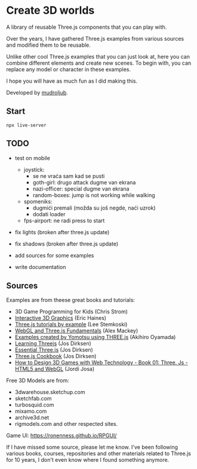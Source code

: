 # Create 3D worlds

A library of reusable Three.js components that you can play with.

Over the years, I have gathered Three.js examples from various sources and modified them to be reusable.

Unlike other cool Three.js examples that you can just look at, here you can combine different elements and create new scenes. To begin with, you can replace any model or character in these examples.

I hope you will have as much fun as I did making this.

Developed by [mudroljub](https://twitter.com/mudroljub).

## Start

```
npx live-server
```

## TODO

- test on mobile
  - joystick: 
    - se ne vraća sam kad se pusti
    - goth-girl: drugo attack dugme van ekrana
    - nazi-officer: special dugme van ekrana
    - random-boxes: jump is not working while walking
  - spomeniks: 
    - dugmići premali (možda su još negde, naći uzrok)
    - dodati loader
  - fps-airport: ne radi press to start

- fix lights (broken after three.js update)
- fix shadows (broken after three.js update)
- add sources for some examples
- write documentation

## Sources

Examples are from theese great books and tutorials:

* 3D Game Programming for Kids (Chris Strom)
* [Interactive 3D Graphics](https://in.udacity.com/course/interactive-3d-graphics--cs291/) (Eric Haines)
* [Three.js tutorials by example](http://stemkoski.github.io/Three.js/) (Lee Stemkoski)
* [WebGL and Three.js Fundamentals](https://github.com/alexmackey/threeJsBasicExamples) (Alex Mackey)
* [Examples created by Yomotsu using THREE.js](http://yomotsu.github.io/threejs-examples/) (Akihiro Oyamada)
* [Learning Threejs](https://github.com/josdirksen/learning-threejs) (Jos Dirksen)
* [Essential Three.js](https://github.com/josdirksen/essential-threejs) (Jos Dirksen)
* [Three.js Cookbook](https://github.com/josdirksen/threejs-cookbook) (Jos Dirksen)
* [How to Design 3D Games with Web Technology - Book 01: Three. Js - HTML5 and WebGL](https://thefiveplanets.org/b01/) (Jordi Josa)

Free 3D Models are from: 
- 3dwarehouse.sketchup.com
- sketchfab.com
- turbosquid.com 
- mixamo.com
- archive3d.net
- rigmodels.com
and other respected sites.

Game UI: https://ronenness.github.io/RPGUI/

If I have missed some source, please let me know. I've been following various books, courses, repositories and other materials related to Three.js for 10 years, I don't even know where I found something anymore.